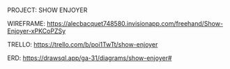 PROJECT: SHOW ENJOYER

WIREFRAME: https://alecbacquet748580.invisionapp.com/freehand/Show-Enjoyer-xPKCoPZSy

TRELLO: https://trello.com/b/poi1TwTt/show-enjoyer

ERD: https://drawsql.app/ga-31/diagrams/show-enjoyer#